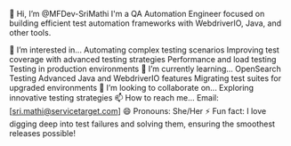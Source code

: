 👋 Hi, I’m @MFDev-SriMathi
I'm a QA Automation Engineer focused on building efficient test automation frameworks with WebdriverIO, Java, and other tools.

👀 I’m interested in...
Automating complex testing scenarios
Improving test coverage with advanced testing strategies
Performance and load testing
Testing in production environments
🌱 I’m currently learning...
OpenSearch Testing
Advanced Java and WebdriverIO features
Migrating test suites for upgraded environments
💞️ I’m looking to collaborate on...
Exploring innovative testing strategies
📫 How to reach me...
Email: [sri.mathi@servicetarget.com]
😄 Pronouns:
She/Her
⚡ Fun fact:
I love digging deep into test failures and solving them, ensuring the smoothest releases possible!
